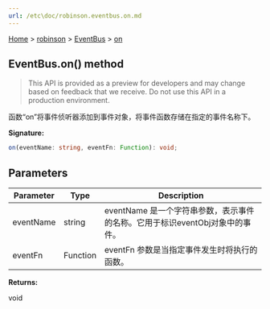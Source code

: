 ```yaml
---
url: /etc\doc/robinson.eventbus.on.md
---
```

[Home](./index.md) > [robinson](./robinson.md) > [EventBus](./robinson.eventbus.md) > [on](./robinson.eventbus.on.md)

## EventBus.on() method

> This API is provided as a preview for developers and may change based on feedback that we receive. Do not use this API in a production environment.

函数“on”将事件侦听器添加到事件对象，将事件函数存储在指定的事件名称下。

**Signature:**

```typescript
on(eventName: string, eventFn: Function): void;
```

## Parameters

|  Parameter | Type | Description |
|  --- | --- | --- |
|  eventName | string | eventName 是一个字符串参数，表示事件的名称。它用于标识eventObj对象中的事件。 |
|  eventFn | Function | eventFn 参数是当指定事件发生时将执行的函数。 |

**Returns:**

void
